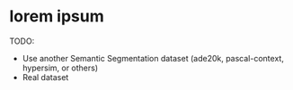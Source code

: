 # lorem ipsum

TODO:
- Use another Semantic Segmentation dataset (ade20k, pascal-context, hypersim, or others)
- Real dataset